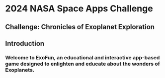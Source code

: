 # 2024 NASA Space Apps Challenge
## Challenge: Chronicles of Exoplanet Exploration

## Introduction
### Welcome to ExoFun, an educational and interactive app-based game designed to enlighten and educate about the wonders of Exoplanets.